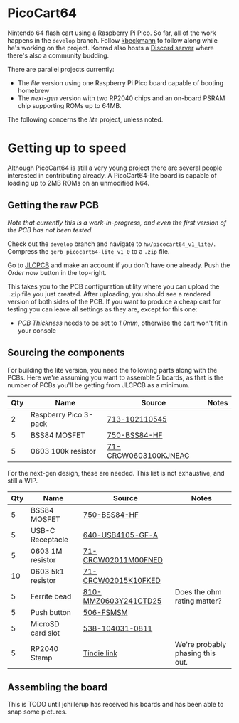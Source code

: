 # PicoCart64
Nintendo 64 flash cart using a Raspberry Pi Pico. So far, all of the work happens in the `develop` branch. Follow [kbeckmann](https://twitch.tv/kbeckmann) to follow along while he's working on the project. Konrad also hosts a [Discord server](https://discord.com/invite/Q6HaRzKm) where there's also a community budding.

There are parallel projects currently:
- The _lite_ version using one Raspberry Pi Pico board capable of booting homebrew
- The _next-gen_ version with two RP2040 chips and an on-board PSRAM chip supporting ROMs up to 64MB.

The following concerns the _lite_ project, unless noted.

# Getting up to speed
Although PicoCart64 is still a very young project there are several people interested in contributing already. A PicoCart64-lite board is capable of loading up to 2MB ROMs on an unmodified N64. 

## Getting the raw PCB
_Note that currently this is a work-in-progress, and even the first version of the PCB has not been tested._

Check out the `develop` branch and navigate to `hw/picocart64_v1_lite/`. Compress the `gerb_picocart64-lite_v1_0` to a `.zip` file.

Go to [JLCPCB](https://jlcpcb.com) and make an account if you don't have one already. Push the *Order now* button in the top-right.

This takes you to the PCB configuration utility where you can upload the `.zip` file you just created. After uploading, you should see a rendered version of both sides of the PCB. If you want to produce a cheap cart for testing you can leave all settings as they are, except for this one:

- *PCB Thickness* needs to be set to *1.0mm*, otherwise the cart won't fit in your console

## Sourcing the components
For building the lite version, you need the following parts along with the PCBs. Here we're assuming you want to assemble 5 boards, as that is the number of PCBs you'll be getting from JLCPCB as a minimum.

| Qty | Name                  | Source                                                                           | Notes |
|-----|-----------------------|----------------------------------------------------------------------------------|-------|
| 2   | Raspberry Pico 3-pack | [713-102110545](https://www.mouser.dk/ProductDetail/713-102110545)               |       |
| 5   | BSS84 MOSFET          | [750-BSS84-HF](https://www.mouser.dk/ProductDetail/750-BSS84-HF)                 |       |
| 5   | 0603 100k resistor    | [71-CRCW0603100KJNEAC](https://www.mouser.dk/ProductDetail/71-CRCW0603100KJNEAC) |       |

For the next-gen design, these are needed. This list is not exhaustive, and still a WIP.

| Qty | Name              | Source                                                                           | Notes                            |
|-----|-------------------|----------------------------------------------------------------------------------|----------------------------------|
| 5   | BSS84 MOSFET      | [750-BSS84-HF](https://www.mouser.dk/ProductDetail/750-BSS84-HF)                 |                                  |
| 5   | USB-C Receptacle  | [640-USB4105-GF-A](https://www.mouser.dk/ProductDetail/640-USB4105-GF-A)         |                                  |
| 5   | 0603 1M resistor  | [71-CRCW02011M00FNED](https://www.mouser.dk/ProductDetail/71-CRCW02011M00FNED)   |                                  |
| 10  | 0603 5k1 resistor | [71-CRCW02015K10FKED](https://www.mouser.dk/ProductDetail/71-CRCW02015K10FKED)   |                                  |
| 5   | Ferrite bead      | [810-MMZ0603Y241CTD25](https://www.mouser.dk/ProductDetail/810-MMZ0603Y241CTD25) | Does the ohm rating matter?      |
| 5   | Push button       | [506-FSMSM](https://www.mouser.dk/ProductDetail/506-FSMSM)                       |                                  |
| 5   | MicroSD card slot | [538-104031-0811](https://www.mouser.dk/ProductDetail/538-104031-0811)           |                                  |
| 5   | RP2040 Stamp      | [Tindie link](https://www.tindie.com/products/arturo182/rp2040-stamp/)           | We're probably phasing this out. |

## Assembling the board
This is TODO until jchillerup has received his boards and has been able to snap some pictures.

